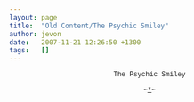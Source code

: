 ```yaml
---
layout: page
title:  "Old Content/The Psychic Smiley"
author: jevon
date:   2007-11-21 12:26:50 +1300
tags:   []
---
```


<div align="center">
<span style="font-family: Courier New; font-size: 9pt;">
The Psychic Smiley<br><br>
~<u>*</u>~
</span>
</div>
